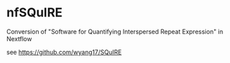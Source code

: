 # nfSQuIRE
Conversion of "Software for Quantifying Interspersed Repeat Expression" in Nextflow

see https://github.com/wyang17/SQuIRE

